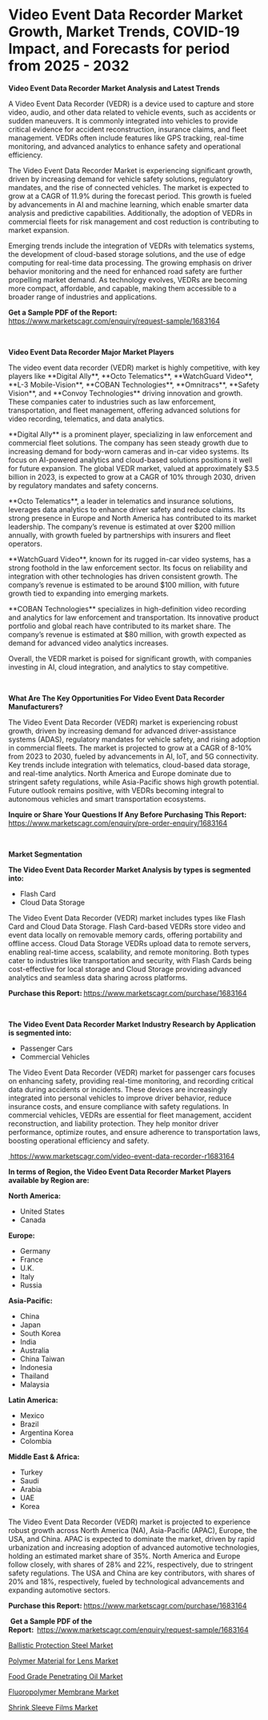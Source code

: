 <p><h1>Video Event Data Recorder Market Growth, Market Trends, COVID-19 Impact, and Forecasts for period from 2025 - 2032</h1></p><p><strong>Video Event Data Recorder Market Analysis and Latest Trends</strong></p>
<p><p>A Video Event Data Recorder (VEDR) is a device used to capture and store video, audio, and other data related to vehicle events, such as accidents or sudden maneuvers. It is commonly integrated into vehicles to provide critical evidence for accident reconstruction, insurance claims, and fleet management. VEDRs often include features like GPS tracking, real-time monitoring, and advanced analytics to enhance safety and operational efficiency.</p><p>The Video Event Data Recorder Market is experiencing significant growth, driven by increasing demand for vehicle safety solutions, regulatory mandates, and the rise of connected vehicles. The market is expected to grow at a CAGR of 11.9% during the forecast period. This growth is fueled by advancements in AI and machine learning, which enable smarter data analysis and predictive capabilities. Additionally, the adoption of VEDRs in commercial fleets for risk management and cost reduction is contributing to market expansion.</p><p>Emerging trends include the integration of VEDRs with telematics systems, the development of cloud-based storage solutions, and the use of edge computing for real-time data processing. The growing emphasis on driver behavior monitoring and the need for enhanced road safety are further propelling market demand. As technology evolves, VEDRs are becoming more compact, affordable, and capable, making them accessible to a broader range of industries and applications.</p></p>
<p><strong>Get a Sample PDF of the Report:&nbsp;</strong> <a href="https://www.marketscagr.com/enquiry/request-sample/1683164?utm_campaign=1944&utm_medium=2&utm_source=Github&utm_content=ia&utm_term=21012025&utm_id=video-event-data-recorder">https://www.marketscagr.com/enquiry/request-sample/1683164</a></p>
<p>&nbsp;</p>
<p><strong>Video Event Data Recorder Major Market Players</strong></p>
<p><p>The video event data recorder (VEDR) market is highly competitive, with key players like **Digital Ally**, **Octo Telematics**, **WatchGuard Video**, **L-3 Mobile-Vision**, **COBAN Technologies**, **Omnitracs**, **Safety Vision**, and **Convoy Technologies** driving innovation and growth. These companies cater to industries such as law enforcement, transportation, and fleet management, offering advanced solutions for video recording, telematics, and data analytics.</p><p>**Digital Ally** is a prominent player, specializing in law enforcement and commercial fleet solutions. The company has seen steady growth due to increasing demand for body-worn cameras and in-car video systems. Its focus on AI-powered analytics and cloud-based solutions positions it well for future expansion. The global VEDR market, valued at approximately $3.5 billion in 2023, is expected to grow at a CAGR of 10% through 2030, driven by regulatory mandates and safety concerns.</p><p>**Octo Telematics**, a leader in telematics and insurance solutions, leverages data analytics to enhance driver safety and reduce claims. Its strong presence in Europe and North America has contributed to its market leadership. The company’s revenue is estimated at over $200 million annually, with growth fueled by partnerships with insurers and fleet operators.</p><p>**WatchGuard Video**, known for its rugged in-car video systems, has a strong foothold in the law enforcement sector. Its focus on reliability and integration with other technologies has driven consistent growth. The company’s revenue is estimated to be around $100 million, with future growth tied to expanding into emerging markets.</p><p>**COBAN Technologies** specializes in high-definition video recording and analytics for law enforcement and transportation. Its innovative product portfolio and global reach have contributed to its market share. The company’s revenue is estimated at $80 million, with growth expected as demand for advanced video analytics increases.</p><p>Overall, the VEDR market is poised for significant growth, with companies investing in AI, cloud integration, and analytics to stay competitive.</p></p>
<p>&nbsp;</p>
<p><strong>What Are The Key Opportunities For Video Event Data Recorder Manufacturers?</strong></p>
<p><p>The Video Event Data Recorder (VEDR) market is experiencing robust growth, driven by increasing demand for advanced driver-assistance systems (ADAS), regulatory mandates for vehicle safety, and rising adoption in commercial fleets. The market is projected to grow at a CAGR of 8-10% from 2023 to 2030, fueled by advancements in AI, IoT, and 5G connectivity. Key trends include integration with telematics, cloud-based data storage, and real-time analytics. North America and Europe dominate due to stringent safety regulations, while Asia-Pacific shows high growth potential. Future outlook remains positive, with VEDRs becoming integral to autonomous vehicles and smart transportation ecosystems.</p></p>
<p><strong>Inquire or Share Your Questions If Any Before Purchasing This Report:</strong> <a href="https://www.marketscagr.com/enquiry/pre-order-enquiry/1683164?utm_campaign=1944&utm_medium=2&utm_source=Github&utm_content=ia&utm_term=21012025&utm_id=video-event-data-recorder">https://www.marketscagr.com/enquiry/pre-order-enquiry/1683164</a></p>
<p>&nbsp;</p>
<p><strong>Market Segmentation</strong></p>
<p><strong>The Video Event Data Recorder Market Analysis by types is segmented into:</strong></p>
<p><ul><li>Flash Card</li><li>Cloud Data Storage</li></ul></p>
<p><p>The Video Event Data Recorder (VEDR) market includes types like Flash Card and Cloud Data Storage. Flash Card-based VEDRs store video and event data locally on removable memory cards, offering portability and offline access. Cloud Data Storage VEDRs upload data to remote servers, enabling real-time access, scalability, and remote monitoring. Both types cater to industries like transportation and security, with Flash Cards being cost-effective for local storage and Cloud Storage providing advanced analytics and seamless data sharing across platforms.</p></p>
<p><strong>Purchase this Report:&nbsp;</strong><a href="https://www.marketscagr.com/purchase/1683164?utm_campaign=1944&utm_medium=2&utm_source=Github&utm_content=ia&utm_term=21012025&utm_id=video-event-data-recorder">https://www.marketscagr.com/purchase/1683164</a></p>
<p>&nbsp;</p>
<p><strong>The Video Event Data Recorder Market Industry Research by Application is segmented into:</strong></p>
<p><ul><li>Passenger Cars</li><li>Commercial Vehicles</li></ul></p>
<p><p>The Video Event Data Recorder (VEDR) market for passenger cars focuses on enhancing safety, providing real-time monitoring, and recording critical data during accidents or incidents. These devices are increasingly integrated into personal vehicles to improve driver behavior, reduce insurance costs, and ensure compliance with safety regulations. In commercial vehicles, VEDRs are essential for fleet management, accident reconstruction, and liability protection. They help monitor driver performance, optimize routes, and ensure adherence to transportation laws, boosting operational efficiency and safety.</p></p>
<p><a href="https://www.marketscagr.com/video-event-data-recorder-r1683164?utm_campaign=1944&utm_medium=2&utm_source=Github&utm_content=ia&utm_term=21012025&utm_id=video-event-data-recorder">&nbsp;https://www.marketscagr.com/video-event-data-recorder-r1683164</a></p>
<p><strong>In terms of Region, the Video Event Data Recorder Market Players available by Region are:</strong></p>
<p>
    <p> <strong> North America: </strong>
        <ul>
            <li>United States</li>
            <li>Canada</li>
        </ul>
        </p> 
    <p> <strong> Europe: </strong>
        <ul>
            <li>Germany</li>
            <li>France</li>
            <li>U.K.</li>
            <li>Italy</li>
            <li>Russia</li>
        </ul>
        </p> 
    <p> <strong> Asia-Pacific: </strong>
        <ul>
            <li>China</li>
            <li>Japan</li>
            <li>South Korea</li>
            <li>India</li>
            <li>Australia</li>
            <li>China Taiwan</li>
            <li>Indonesia</li>
            <li>Thailand</li>
            <li>Malaysia</li>
        </ul>
        </p> 
    <p> <strong> Latin America: </strong>
        <ul>
            <li>Mexico</li>
            <li>Brazil</li>
            <li>Argentina Korea</li>
            <li>Colombia</li>
        </ul>
        </p> 
    <p> <strong> Middle East & Africa: </strong>
        <ul>
            <li>Turkey</li>
            <li>Saudi</li>
            <li>Arabia</li>
            <li>UAE</li>
            <li>Korea</li>
        </ul>
    </p>
    </p>
<p><p>The Video Event Data Recorder (VEDR) market is projected to experience robust growth across North America (NA), Asia-Pacific (APAC), Europe, the USA, and China. APAC is expected to dominate the market, driven by rapid urbanization and increasing adoption of advanced automotive technologies, holding an estimated market share of 35%. North America and Europe follow closely, with shares of 28% and 22%, respectively, due to stringent safety regulations. The USA and China are key contributors, with shares of 20% and 18%, respectively, fueled by technological advancements and expanding automotive sectors.</p></p>
<p><strong>Purchase this Report: </strong><a href="https://www.marketscagr.com/purchase/1683164?utm_campaign=1944&utm_medium=2&utm_source=Github&utm_content=ia&utm_term=21012025&utm_id=video-event-data-recorder">https://www.marketscagr.com/purchase/1683164</a></p>
<p>&nbsp;<strong>Get a Sample PDF of the Report:&nbsp;&nbsp;</strong><a href="https://www.marketscagr.com/enquiry/request-sample/1683164?utm_campaign=1944&utm_medium=2&utm_source=Github&utm_content=ia&utm_term=21012025&utm_id=video-event-data-recorder">https://www.marketscagr.com/enquiry/request-sample/1683164</a></p>
<p><strong></strong></p>
<p><p><a href="https://www.linkedin.com/pulse/market-dynamics-ballistic-protection-steel-key-trends-macroeconomic-pqp1e?utm_campaign=1944&utm_medium=2&utm_source=Github&utm_content=ia&utm_term=21012025&utm_id=video-event-data-recorder">Ballistic Protection Steel Market</a></p><p><a href="https://www.linkedin.com/pulse/polymer-material-lens-market-revenue-growth-forecast-54-cagr-auvbc?utm_campaign=1944&utm_medium=2&utm_source=Github&utm_content=ia&utm_term=21012025&utm_id=video-event-data-recorder">Polymer Material for Lens Market</a></p><p><a href="https://www.linkedin.com/pulse/global-food-grade-penetrating-oil-market-opportunities-challenges2025-uke0c?utm_campaign=1944&utm_medium=2&utm_source=Github&utm_content=ia&utm_term=21012025&utm_id=video-event-data-recorder">Food Grade Penetrating Oil Market</a></p><p><a href="https://www.linkedin.com/pulse/global-fluoropolymer-membrane-marketprofits-competitive-44tnf?utm_campaign=1944&utm_medium=2&utm_source=Github&utm_content=ia&utm_term=21012025&utm_id=video-event-data-recorder">Fluoropolymer Membrane Market</a></p><p><a href="https://www.linkedin.com/pulse/revenue-analysis-forecast-shrink-sleeve-films-market-afgtc?utm_campaign=1944&utm_medium=2&utm_source=Github&utm_content=ia&utm_term=21012025&utm_id=video-event-data-recorder">Shrink Sleeve Films Market</a></p></p>